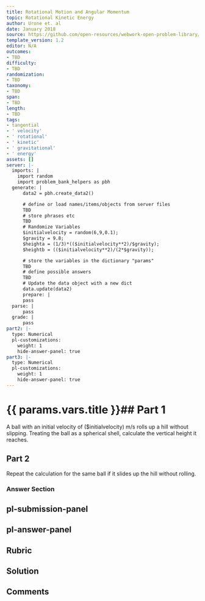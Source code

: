 ```yaml
---
title: Rotational Motion and Angular Momentum
topic: Rotational Kinetic Energy
author: Urone et. al
date: January 2018
source: https://github.com/open-resources/webwork-open-problem-library/tree/master/Contrib/BrockPhysics/College_Physics_Urone/10.Rotational_Motion_and_Angular_Momentum/10-04.Rotational_Kinetic_Energy/NU_U17_10_04_008.pg
template_version: 1.2
editor: N/A
outcomes:
- TBD
difficulty:
- TBD
randomization:
- TBD
taxonomy:
- TBD
span:
- TBD
length:
- TBD
tags:
- tangential
- ' velocity'
- ' rotational'
- ' kinetic'
- ' gravitational'
- ' energy'
assets: []
server: |-
  imports: |
    import random
    import problem_bank_helpers as pbh
  generate: |
      data2 = pbh.create_data2()

      # define or load names/items/objects from server files
      TBD
      # store phrases etc
      TBD
      # Randomize Variables
      $initialvelocity = random(6,9,0.1);
      $gravity = 9.8;
      $heighta = (1/3)*(($initialvelocity**2)/$gravity);
      $heightb = (($initialvelocity**2)/(2*$gravity));

      # store the variables in the dictionary "params"
      TBD
      # define possible answers
      TBD
      # Update the data object with a new dict
      data.update(data2)
      prepare: |
      pass
  parse: |
      pass
  grade: |
      pass
part2: |-
  type: Numerical
  pl-customizations:
    weight: 1
    hide-answer-panel: true
part3: |-
  type: Numerical
  pl-customizations:
    weight: 1
    hide-answer-panel: true
---
```


# {{ params.vars.title }}## Part 1 
A ball with an initial velocity of ($initialvelocity) m/s rolls up a hill without slipping. Treating the ball as a spherical shell, calculate the vertical height it reaches. 
## Part 2 
Repeat the calculation for the same ball if it slides up the hill without rolling. 


### Answer Section 


## pl-submission-panel 


## pl-answer-panel 


## Rubric 


## Solution 


## Comments 


